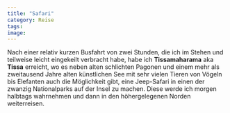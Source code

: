 ```yaml
---
title: "Safari"
category: Reise
tags: 
image: 
---
```


Nach einer relativ kurzen Busfahrt von zwei Stunden, die ich im Stehen und teilweise leicht eingekeilt verbracht habe, habe ich **Tissamaharama** aka **Tissa** erreicht, wo es neben alten schlichten Pagonen und einem mehr als zweitausend Jahre alten künstlichen See mit sehr vielen Tieren von Vögeln bis Elefanten auch die Möglichkeit gibt, eine Jeep-Safari in einen der zwanzig Nationalparks auf der Insel zu machen. Diese werde ich morgen halbtags wahrnehmen und dann in den höhergelegenen Norden weiterreisen.